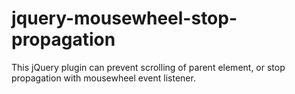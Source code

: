 jquery-mousewheel-stop-propagation
==================================

This jQuery plugin can prevent scrolling of parent element, or stop propagation with mousewheel event listener.
